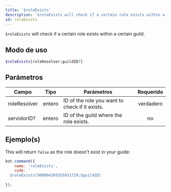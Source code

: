 ```yaml
---
title: '$roleExists'
description: '$roleExists will check if a certain role exists within a certain guild.'
id: roleExists
---
```


`$roleExists` will check if a certain role exists within a certain guild.

## Modo de uso

```php
$roleExists[roleResolver;guildID?]
```

## Parámetros

| Campo        | Tipo   | Parámetros                                     | Requerido |
| ------------ | ------ | ---------------------------------------------- |:---------:|
| roleResolver | entero | ID of the role you want to check if it exists. | verdadero |
| servidorID?  | entero | ID of the guild where the role exists.         |    no     |

## Ejemplo(s)

This will return `false` as the role doesn't exist in your guide:

```javascript
bot.command({
    name: 'roleExists',
    code: `
  $roleExists[900004369355931729;$guildID]
  `
});
```